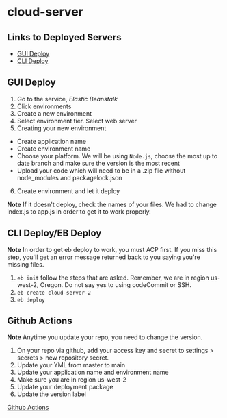 # cloud-server

## Links to Deployed Servers

- [GUI Deploy](http://cloudserver3-env.eba-iipm2wic.us-west-2.elasticbeanstalk.com/)
- [CLI Deploy](http://cloud-server-2-env.eba-tp74mrnp.us-west-2.elasticbeanstalk.com/)

## GUI Deploy

1. Go to the service, *Elastic Beanstalk*
1. Click environments
1. Create a new environment
1. Select environment tier. Select web server
1. Creating your new environment
  - Create application name
  - Create environment name
  - Choose your platform. We will be using ```Node.js```, choose the most up to date branch and make sure the version is the most recent
  - Upload your code which will need to be in a .zip file without node_modules and packagelock.json
6. Create environment and let it deploy

**Note** If it doesn't deploy, check the names of your files. We had to change index.js to app.js in order to get it to work properly.

## CLI Deploy/EB Deploy

**Note** In order to get eb deploy to work, you must ACP first. If you miss this step, you'll get an error message returned back to you saying you're missing files.

1. ```eb init``` follow the steps that are asked. Remember, we are in region us-west-2, Oregon. Do not say yes to using codeCommit or SSH.
2. ```eb create cloud-server-2```
3. ```eb deploy```

## Github Actions

**Note** Anytime you update your repo, you need to change the version.

1. On your repo via github, add your access key and secret to settings > secrets > new repository secret.
1. Update your YML from master to main
1. Update your application name and environment name
1. Make sure you are in region us-west-2
1. Update your deployment package
1. Update the version label

[Github Actions](https://github.com/SimoneOdegard/cloud-server/actions)